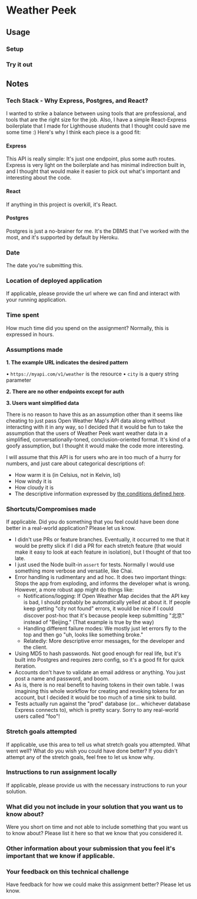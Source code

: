 # Weather Peek

## Usage

### Setup

### Try it out

## Notes

### Tech Stack - Why Express, Postgres, and React?

I wanted to strike a balance between using tools that are professional, and tools that are the right size for the job. Also, I have a simple React-Express boilerplate that I made for Lighthouse students that I thought could save me some time :) Here's why I think each piece is a good fit:

#### Express

This API is really simple: It's just one endpoint, plus some auth routes. Express is very light on the boilerplate and has minimal indirection built in, and I thought that would make it easier to pick out what's important and interesting about the code.

#### React

If anything in this project is overkill, it's React.

#### Postgres

Postgres is just a no-brainer for me. It's the DBMS that I've worked with the most, and it's supported by default by Heroku.

### Date
The date you're submitting this.
### Location of deployed application
If applicable, please provide the url where we can find and interact with your running application.
### Time spent
How much time did you spend on the assignment? Normally, this is expressed in hours.
### Assumptions made

**1. The example URL indicates the desired pattern**

• `https://myapi.com/v1/weather` is the resource
• `city` is a query string parameter

**2. There are no other endpoints except for auth**

**3. Users want simplified data**

There is no reason to have this as an assumption other than it seems like cheating to just pass Open Weather Map's API data along without interacting with it in any way, so I decided that it would be fun to take the assumption that the users of Weather Peek want weather data in a simplified, conversationally-toned, conclusion-oriented format. It's kind of a goofy assumption, but I thought it would make the code more interesting.

I will assume that this API is for users who are in too much of a hurry for numbers, and just care about categorical descriptions of:
  * How warm it is (in Celsius, not in Kelvin, lol)
  * How windy it is
  * How cloudy it is
  * The descriptive information expressed by [the conditions defined here](https://openweathermap.org/weather-conditions).

 ### Shortcuts/Compromises made
If applicable. Did you do something that you feel could have been done better in a real-world application? Please let us know.

* I didn't use PRs or feature branches. Eventually, it occurred to me that it would be pretty slick if I did a PR for each stretch feature (that would make it easy to look at each feature in isolation), but I thought of that too late.
* I just used the Node built-in `assert` for tests. Normally I would use something more verbose and versatile, like Chai.
* Error handling is rudimentary and ad hoc. It does two important things: Stops the app from exploding, and informs the developer what is wrong. However, a more robust app might do things like:
  - Notifications/logging: If Open Weather Map decides that the API key is bad, I should probably be automatically yelled at about it. If people keep getting "city not found" errors, it would be nice if I could discover post-hoc that it's because people keep submitting "北京" instead of "Beijing." (That example is true by the way)
  - Handling different failure modes: We mostly just let errors fly to the top and then go "uh, looks like something broke."
  - Relatedly: More descriptive error messages, for the developer and the client.
* Using MD5 to hash passwords. Not good enough for real life, but it's built into Postgres and requires zero config, so it's a good fit for quick iteration.
* Accounts don't have to validate an email address or anything. You just post a name and password, and boom.
* As is, there is no real benefit to having tokens in their own table. I was imagining this whole workflow for creating and revoking tokens for an account, but I decided it would be too much of a time sink to build.
* Tests actually run against the "prod" database (or... whichever database Express connects to), which is pretty scary. Sorry to any real-world users called "foo"!

### Stretch goals attempted
If applicable, use this area to tell us what stretch goals you attempted. What went well? What do you wish you could have done better? If you didn't attempt any of the stretch goals, feel free to let us know why.
### Instructions to run assignment locally
If applicable, please provide us with the necessary instructions to run your solution.
### What did you not include in your solution that you want us to know about?
Were you short on time and not able to include something that you want us to know about? Please list it here so that we know that you considered it.
### Other information about your submission that you feel it's important that we know if applicable.
### Your feedback on this technical challenge
Have feedback for how we could make this assignment better? Please let us know.
